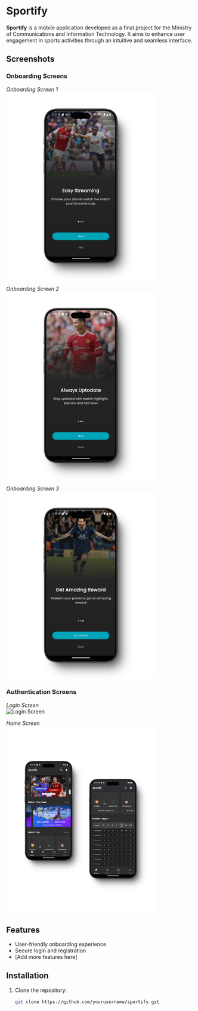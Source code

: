 # Sportify

**Sportify** is a mobile application developed as a final project for the Ministry of Communications and Information Technology. It aims to enhance user engagement in sports activities through an intuitive and seamless interface.

## Screenshots

### Onboarding Screens

_Onboarding Screen 1_  
<img src="assets/images/onboarding1_screen.png" alt="Onboarding Screen 1" width="400"/>

_Onboarding Screen 2_  
<img src="assets/images/onboarding2_screen.png" alt="Onboarding Screen 2" width="400"/>

_Onboarding Screen 3_  
<img src="assets/images/onboarding3_screen.png" alt="Onboarding Screen 3" width="400"/>


### Authentication Screens

_Login Screen_  
<img src="assets/images/login&register.png" alt="Login Screen" width="400"/>

_Home Screen_  
<img src="assets/images/home_screen.png" alt="Home Screen" width="400"/>

## Features

- User-friendly onboarding experience
- Secure login and registration
- [Add more features here]

## Installation

1. Clone the repository:
   ```bash
   git clone https://github.com/yourusername/sportify.git
